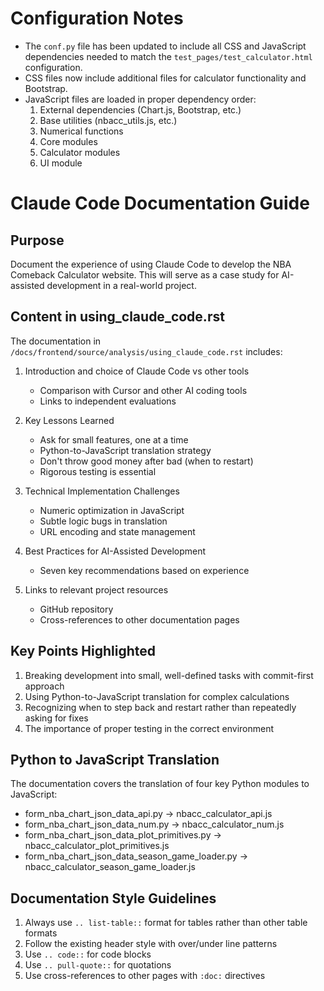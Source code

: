 # Configuration Notes

- The `conf.py` file has been updated to include all CSS and JavaScript dependencies needed to match the `test_pages/test_calculator.html` configuration.
- CSS files now include additional files for calculator functionality and Bootstrap.
- JavaScript files are loaded in proper dependency order:
  1. External dependencies (Chart.js, Bootstrap, etc.)
  2. Base utilities (nbacc_utils.js, etc.)
  3. Numerical functions
  4. Core modules
  5. Calculator modules
  6. UI module

# Claude Code Documentation Guide

## Purpose
Document the experience of using Claude Code to develop the NBA Comeback Calculator website. This will serve as a case study for AI-assisted development in a real-world project.

## Content in using_claude_code.rst
The documentation in `/docs/frontend/source/analysis/using_claude_code.rst` includes:

1. Introduction and choice of Claude Code vs other tools
   - Comparison with Cursor and other AI coding tools
   - Links to independent evaluations

2. Key Lessons Learned
   - Ask for small features, one at a time
   - Python-to-JavaScript translation strategy
   - Don't throw good money after bad (when to restart)
   - Rigorous testing is essential

3. Technical Implementation Challenges
   - Numeric optimization in JavaScript
   - Subtle logic bugs in translation
   - URL encoding and state management

4. Best Practices for AI-Assisted Development
   - Seven key recommendations based on experience

5. Links to relevant project resources
   - GitHub repository
   - Cross-references to other documentation pages

## Key Points Highlighted
1. Breaking development into small, well-defined tasks with commit-first approach
2. Using Python-to-JavaScript translation for complex calculations
3. Recognizing when to step back and restart rather than repeatedly asking for fixes
4. The importance of proper testing in the correct environment

## Python to JavaScript Translation
The documentation covers the translation of four key Python modules to JavaScript:
- form_nba_chart_json_data_api.py → nbacc_calculator_api.js
- form_nba_chart_json_data_num.py → nbacc_calculator_num.js
- form_nba_chart_json_data_plot_primitives.py → nbacc_calculator_plot_primitives.js
- form_nba_chart_json_data_season_game_loader.py → nbacc_calculator_season_game_loader.js

## Documentation Style Guidelines
1. Always use `.. list-table::` format for tables rather than other table formats
2. Follow the existing header style with over/under line patterns
3. Use `.. code::` for code blocks
4. Use `.. pull-quote::` for quotations
5. Use cross-references to other pages with `:doc:` directives